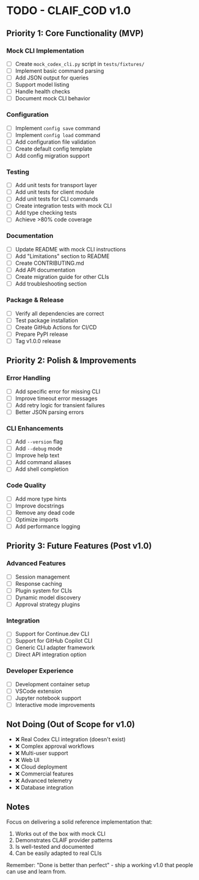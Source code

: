 # TODO - CLAIF_COD v1.0

## Priority 1: Core Functionality (MVP)

### Mock CLI Implementation
- [ ] Create `mock_codex_cli.py` script in `tests/fixtures/`
- [ ] Implement basic command parsing
- [ ] Add JSON output for queries
- [ ] Support model listing
- [ ] Handle health checks
- [ ] Document mock CLI behavior

### Configuration
- [ ] Implement `config save` command
- [ ] Implement `config load` command
- [ ] Add configuration file validation
- [ ] Create default config template
- [ ] Add config migration support

### Testing
- [ ] Add unit tests for transport layer
- [ ] Add unit tests for client module
- [ ] Add unit tests for CLI commands
- [ ] Create integration tests with mock CLI
- [ ] Add type checking tests
- [ ] Achieve >80% code coverage

### Documentation
- [ ] Update README with mock CLI instructions
- [ ] Add "Limitations" section to README
- [ ] Create CONTRIBUTING.md
- [ ] Add API documentation
- [ ] Create migration guide for other CLIs
- [ ] Add troubleshooting section

### Package & Release
- [ ] Verify all dependencies are correct
- [ ] Test package installation
- [ ] Create GitHub Actions for CI/CD
- [ ] Prepare PyPI release
- [ ] Tag v1.0.0 release

## Priority 2: Polish & Improvements

### Error Handling
- [ ] Add specific error for missing CLI
- [ ] Improve timeout error messages
- [ ] Add retry logic for transient failures
- [ ] Better JSON parsing errors

### CLI Enhancements
- [ ] Add `--version` flag
- [ ] Add `--debug` mode
- [ ] Improve help text
- [ ] Add command aliases
- [ ] Add shell completion

### Code Quality
- [ ] Add more type hints
- [ ] Improve docstrings
- [ ] Remove any dead code
- [ ] Optimize imports
- [ ] Add performance logging

## Priority 3: Future Features (Post v1.0)

### Advanced Features
- [ ] Session management
- [ ] Response caching
- [ ] Plugin system for CLIs
- [ ] Dynamic model discovery
- [ ] Approval strategy plugins

### Integration
- [ ] Support for Continue.dev CLI
- [ ] Support for GitHub Copilot CLI
- [ ] Generic CLI adapter framework
- [ ] Direct API integration option

### Developer Experience
- [ ] Development container setup
- [ ] VSCode extension
- [ ] Jupyter notebook support
- [ ] Interactive mode improvements

## Not Doing (Out of Scope for v1.0)

- ❌ Real Codex CLI integration (doesn't exist)
- ❌ Complex approval workflows
- ❌ Multi-user support
- ❌ Web UI
- ❌ Cloud deployment
- ❌ Commercial features
- ❌ Advanced telemetry
- ❌ Database integration

## Notes

Focus on delivering a solid reference implementation that:
1. Works out of the box with mock CLI
2. Demonstrates CLAIF provider patterns
3. Is well-tested and documented
4. Can be easily adapted to real CLIs

Remember: "Done is better than perfect" - ship a working v1.0 that people can use and learn from.